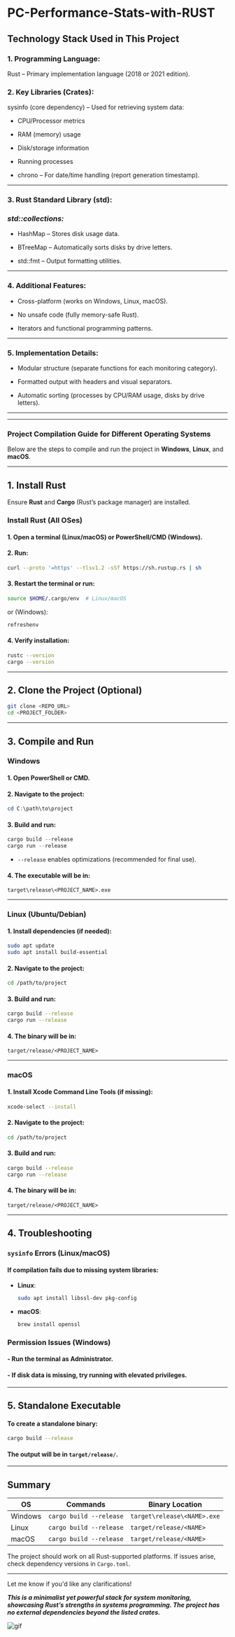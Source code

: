 # PC-Performance-Stats-with-RUST

## Technology Stack Used in This Project
### 1. Programming Language:
Rust – Primary implementation language (2018 or 2021 edition).

### 2. Key Libraries (Crates):
sysinfo (core dependency) – Used for retrieving system data:

* CPU/Processor metrics

* RAM (memory) usage

* Disk/storage information

* Running processes

* chrono – For date/time handling (report generation timestamp).

___

### 3. Rust Standard Library (std):
### *std::collections:*

* HashMap – Stores disk usage data.

* BTreeMap – Automatically sorts disks by drive letters.

* std::fmt – Output formatting utilities.
___

### 4. Additional Features:
* Cross-platform (works on Windows, Linux, macOS).

* No unsafe code (fully memory-safe Rust).

* Iterators and functional programming patterns.

___

### 5. Implementation Details:
* Modular structure (separate functions for each monitoring category).

* Formatted output with headers and visual separators.

* Automatic sorting (processes by CPU/RAM usage, disks by drive letters).
___
---

### **Project Compilation Guide for Different Operating Systems**  

Below are the steps to compile and run the project in **Windows**, **Linux**, and **macOS**.

---

## **1. Install Rust**  
Ensure **Rust** and **Cargo** (Rust’s package manager) are installed.  

### **Install Rust (All OSes)**  
#### 1. Open a terminal (Linux/macOS) or PowerShell/CMD (Windows).  
#### 2. Run:  
   ```sh
   curl --proto '=https' --tlsv1.2 -sSf https://sh.rustup.rs | sh
   ```  
#### 3. Restart the terminal or run:  
   ```sh
   source $HOME/.cargo/env  # Linux/macOS
   ```  
   or (Windows):  
   ```powershell
   refreshenv
   ```  
#### 4. Verify installation:  
   ```sh
   rustc --version
   cargo --version
   ```  

---

## **2. Clone the Project (Optional)**  
```sh
git clone <REPO_URL>
cd <PROJECT_FOLDER>
```    

---

## **3. Compile and Run**  
### **Windows**  
#### 1. Open **PowerShell** or **CMD**.  
#### 2. Navigate to the project:  
   ```powershell
   cd C:\path\to\project
   ```  
#### 3. Build and run:  
   ```powershell
   cargo build --release
   cargo run --release
   ```  
   - `--release` enables optimizations (recommended for final use).  

#### 4. The executable will be in:  
   ```
   target\release\<PROJECT_NAME>.exe
   ```  

---

### **Linux (Ubuntu/Debian)**  
#### 1. Install dependencies (if needed):  
   ```sh
   sudo apt update
   sudo apt install build-essential
   ```  
#### 2. Navigate to the project:  
   ```sh
   cd /path/to/project
   ```  
#### 3. Build and run:  
   ```sh
   cargo build --release
   cargo run --release
   ```  
#### 4. The binary will be in:  
   ```
   target/release/<PROJECT_NAME>
   ```  

---

### **macOS**  
#### 1. Install **Xcode Command Line Tools** (if missing):  
   ```sh
   xcode-select --install
   ```  
#### 2. Navigate to the project:  
   ```sh
   cd /path/to/project
   ```  
#### 3. Build and run:  
   ```sh
   cargo build --release
   cargo run --release
   ```  
#### 4. The binary will be in:  
   ```
   target/release/<PROJECT_NAME>
   ```  

---

## **4. Troubleshooting**  
### **`sysinfo` Errors (Linux/macOS)**  
#### If compilation fails due to missing system libraries:  
- **Linux**:  
  ```sh
  sudo apt install libssl-dev pkg-config
  ```  
- **macOS**:  
  ```sh
  brew install openssl
  ```  

### **Permission Issues (Windows)**  
#### - Run the terminal as **Administrator**.  
#### - If disk data is missing, try running with elevated privileges.  

---

## **5. Standalone Executable**  
#### To create a standalone binary:  
```sh
cargo build --release
```  
#### The output will be in `target/release/`.  

---

## **Summary**  
| OS       | Commands                       | Binary Location               |  
|----------|--------------------------------|-------------------------------|  
| Windows  | `cargo build --release`        | `target\release\<NAME>.exe`   |  
| Linux    | `cargo build --release`        | `target/release/<NAME>`       |  
| macOS    | `cargo build --release`        | `target/release/<NAME>`       |  

The project should work on all Rust-supported platforms. If issues arise, check dependency versions in `Cargo.toml`.  

--- 

Let me know if you'd like any clarifications!




***This is a minimalist yet powerful stack for system monitoring, showcasing Rust’s strengths in systems programming. The project has no external dependencies beyond the listed crates.***


![gif](https://www.nonograms.ru/files/user/upload/55392_6ad56b2108d114e87d980e2fdfe7394e.gif)